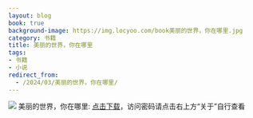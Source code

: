 ```yaml
---
layout: blog
book: true
background-image: https://img.locyoo.com/book美丽的世界，你在哪里.jpg
category: 书籍
title: 美丽的世界，你在哪里
tags:
- 书籍
- 小说
redirect_from:
  - /2024/03/美丽的世界，你在哪里/
---
```

![](https://img.locyoo.com/book美丽的世界，你在哪里.jpg)
美丽的世界，你在哪里: <a name = "ref1" href="https://url18.ctfile.com/f/50983618-1323443557-357acb?p=3619">点击下载</a>，访问密码请点击右上方“关于”自行查看